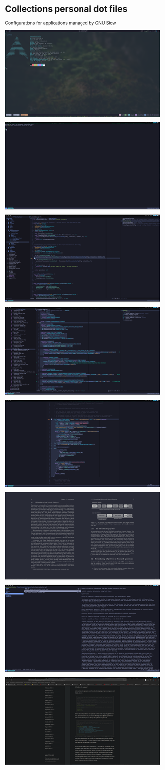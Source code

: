 # Collections personal dot files

Configurations for applications managed by [GNU Stow](https://www.gnu.org/software/stow/)

![](screenshot-1.png)

![](screenshot-2.png)

![](screenshot-3.png)

![](screenshot-4.png)

![](screenshot-5.png)

![](screenshot-6.png)

![](screenshot-7.png)

![](screenshot-8.png)
